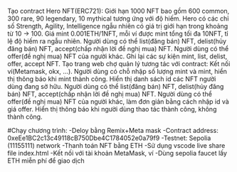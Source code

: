 Tạo contract Hero NFT(ERC721):
Giới hạn 1000 NFT bao gồm 600 common, 300 rare, 90 legendary, 10 mythical tương ứng với độ hiếm.
Hero có các chỉ số Strength, Agility, Intelligence ngẫu nhiên có giá trị giới hạn trong khoảng từ 10 -> 100.
Giá mint 0.001ETH/1NFT, mỗi ví được mint tổng tối đa 10NFT, tỉ lệ độ hiếm ra ngẫu nhiên.
Người dùng có thể list(đăng bán) NFT, delist(hủy đăng bán) NFT, accept(chấp nhận lời đề nghị mua) NFT.
Người dùng có thể offer(đề nghị mua) NFT của người khác.
Ghi lại các sự kiện mint, list, delist, offer, accept NFT.
Tạo trang web chợ quản lý tương tác với contract:
Kết nối ví(Metamask, okx, ...). 
Người dùng có chỗ nhập số lượng mint và mint, hiển thị thông báo khi mint thành công.
Hiển thị danh sách id các NFT người dùng đang sở hữu.
Người dùng có thể list(đăng bán) NFT, delist(hủy đăng bán) NFT, accept(chấp nhận lời đề nghị mua) NFT.
Người dùng có thể offer(đề nghị mua) NFT của người khác, làm đơn giản bằng cách nhập id và giá offer.
Hiển thị thông báo khi người dùng thao tác thành công, không thành công.

#Chạy chương trình:
-Deloy bằng Remix+Meta mask
-Contract address: 0xeEe1BC2c13c49118cB750Dbe4C1784052e0a79f9
-Testnet: Sepolia (11155111) network
-Thanh toán NFT bằng ETH
-Sử dụng vscode live share file index.html
-Kết nối với tài khoản MetaMask, ví
-Dùng sepolia faucet lấy ETH miễn phí để giao dịch
